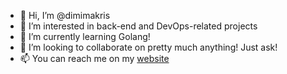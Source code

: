 - 👋 Hi, I’m @dimimakris
- 👀 I’m interested in back-end and DevOps-related projects
- 🌱 I’m currently learning Golang!
- 💞️ I’m looking to collaborate on pretty much anything! Just ask!
- 📫 You can reach me on my [website](https://clusters.gr/)

<!---
dimimakris/dimimakris is a ✨ special ✨ repository because its `README.md` (this file) appears on your GitHub profile.
You can click the Preview link to take a look at your changes.
--->
